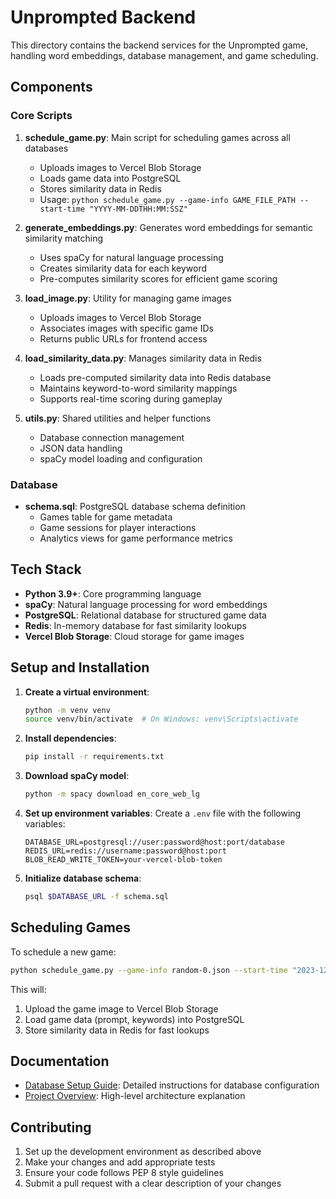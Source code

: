 # Unprompted Backend

This directory contains the backend services for the Unprompted game, handling word embeddings, database management, and game scheduling.

## Components

### Core Scripts

1. **schedule_game.py**: Main script for scheduling games across all databases
   - Uploads images to Vercel Blob Storage
   - Loads game data into PostgreSQL
   - Stores similarity data in Redis
   - Usage: `python schedule_game.py --game-info GAME_FILE_PATH --start-time "YYYY-MM-DDTHH:MM:SSZ"`

2. **generate_embeddings.py**: Generates word embeddings for semantic similarity matching
   - Uses spaCy for natural language processing
   - Creates similarity data for each keyword
   - Pre-computes similarity scores for efficient game scoring

3. **load_image.py**: Utility for managing game images
   - Uploads images to Vercel Blob Storage
   - Associates images with specific game IDs
   - Returns public URLs for frontend access

4. **load_similarity_data.py**: Manages similarity data in Redis
   - Loads pre-computed similarity data into Redis database
   - Maintains keyword-to-word similarity mappings
   - Supports real-time scoring during gameplay

5. **utils.py**: Shared utilities and helper functions
   - Database connection management
   - JSON data handling
   - spaCy model loading and configuration

### Database

- **schema.sql**: PostgreSQL database schema definition
  - Games table for game metadata
  - Game sessions for player interactions
  - Analytics views for game performance metrics

## Tech Stack

- **Python 3.9+**: Core programming language
- **spaCy**: Natural language processing for word embeddings
- **PostgreSQL**: Relational database for structured game data
- **Redis**: In-memory database for fast similarity lookups
- **Vercel Blob Storage**: Cloud storage for game images

## Setup and Installation

1. **Create a virtual environment**:
   ```bash
   python -m venv venv
   source venv/bin/activate  # On Windows: venv\Scripts\activate
   ```

2. **Install dependencies**:
   ```bash
   pip install -r requirements.txt
   ```

3. **Download spaCy model**:
   ```bash
   python -m spacy download en_core_web_lg
   ```

4. **Set up environment variables**:
   Create a `.env` file with the following variables:
   ```
   DATABASE_URL=postgresql://user:password@host:port/database
   REDIS_URL=redis://username:password@host:port
   BLOB_READ_WRITE_TOKEN=your-vercel-blob-token
   ```

5. **Initialize database schema**:
   ```bash
   psql $DATABASE_URL -f schema.sql
   ```

## Scheduling Games

To schedule a new game:

```bash
python schedule_game.py --game-info random-0.json --start-time "2023-12-31T12:00:00Z"
```

This will:
1. Upload the game image to Vercel Blob Storage
2. Load game data (prompt, keywords) into PostgreSQL
3. Store similarity data in Redis for fast lookups

## Documentation

- [Database Setup Guide](DATABASE_SETUP.md): Detailed instructions for database configuration
- [Project Overview](/OVERVIEW.md): High-level architecture explanation

## Contributing

1. Set up the development environment as described above
2. Make your changes and add appropriate tests
3. Ensure your code follows PEP 8 style guidelines
4. Submit a pull request with a clear description of your changes